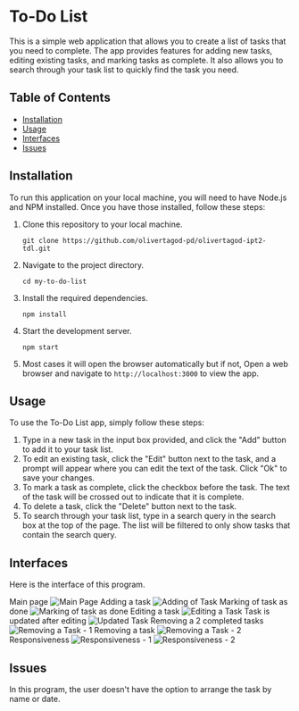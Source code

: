 # To-Do List

This is a simple web application that allows you to create a list of tasks that you need to complete. The app provides features for adding new tasks, editing existing tasks, and marking tasks as complete. It also allows you to search through your task list to quickly find the task you need.

## Table of Contents

- [Installation](#installation)
- [Usage](#usage)
- [Interfaces](#interfaces)
- [Issues](#issues)

## Installation

To run this application on your local machine, you will need to have Node.js and NPM installed. Once you have those installed, follow these steps:

1. Clone this repository to your local machine.
   ```
   git clone https://github.com/olivertagod-pd/olivertagod-ipt2-tdl.git
   ```
2. Navigate to the project directory.
   ```
   cd my-to-do-list
   ```
3. Install the required dependencies.
   ```
   npm install
   ```
4. Start the development server.
   ```
   npm start
   ```
5. Most cases it will open the browser automatically but if not, Open a web browser and navigate to `http://localhost:3000` to view the app.

## Usage

To use the To-Do List app, simply follow these steps:

1. Type in a new task in the input box provided, and click the "Add" button to add it to your task list.
2. To edit an existing task, click the "Edit" button next to the task, and a prompt will appear where you can edit the text of the task. Click "Ok" to save your changes.
3. To mark a task as complete, click the checkbox before the task. The text of the task will be crossed out to indicate that it is complete.
4. To delete a task, click the "Delete" button next to the task.
5. To search through your task list, type in a search query in the search box at the top of the page. The list will be filtered to only show tasks that contain the search query.

## Interfaces

Here is the interface of this program.

Main page
![Main Page](https://user-images.githubusercontent.com/132123440/235561262-407c6097-f1ee-4f23-93fc-79ea386e50a8.PNG)
Adding a task
![Adding of Task](https://user-images.githubusercontent.com/132123440/235561266-fd08fc3f-7223-44e8-8424-113066854f18.PNG)
Marking of task as done
![Marking of task as done](https://user-images.githubusercontent.com/132123440/235561270-703ad46f-c456-4371-8887-700a21e268af.PNG)
Editing a task
![Editing a Task](https://user-images.githubusercontent.com/132123440/235561272-f1edf13c-a556-471b-9f39-d41b9a5b1623.PNG)
Task is updated after editing
![Updated Task](https://user-images.githubusercontent.com/132123440/235561274-22089be0-d71f-4084-9fcd-8d8975e22334.PNG)
Removing a 2 completed tasks
![Removing a Task - 1](https://user-images.githubusercontent.com/132123440/235561276-4de46a3f-9138-431f-bf3d-ef48ccf62948.PNG)
Removing a task
![Removing a Task - 2](https://user-images.githubusercontent.com/132123440/235561250-94f85387-6a40-46a4-88ba-0d2e8b04038c.PNG)
Responsiveness
![Responsiveness - 1](https://user-images.githubusercontent.com/132123440/235561253-80e9576b-d0c3-4d38-97b3-d0b6fc564763.PNG)
![Responsiveness - 2](https://user-images.githubusercontent.com/132123440/235561255-dc4a6f79-cabb-4693-b3ab-426c57ec14e3.PNG)

## Issues

In this program, the user doesn't have the option to arrange the task by name or date.
